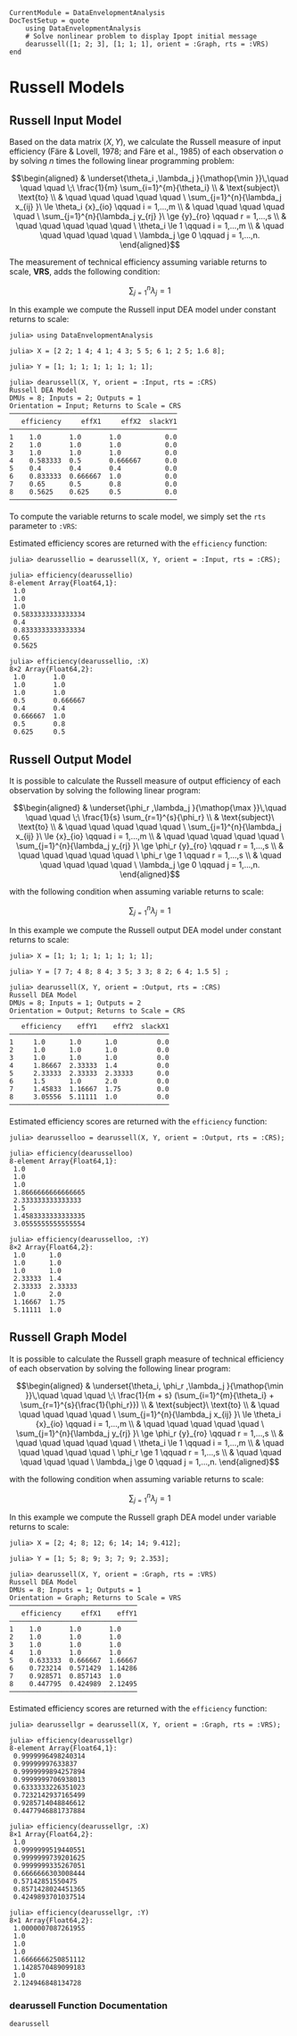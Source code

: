 ```@meta
CurrentModule = DataEnvelopmentAnalysis
DocTestSetup = quote
    using DataEnvelopmentAnalysis
    # Solve nonlinear problem to display Ipopt initial message
    dearussell([1; 2; 3], [1; 1; 1], orient = :Graph, rts = :VRS)
end
```

# Russell Models

## Russell Input Model

Based on the data  matrix $(X,Y)$, we calculate the Russell measure of input efficiency (Färe & Lovell, 1978; and Färe et al., 1985) of each observation *o* by solving $n$ times the following linear programming problem:
```math
\begin{aligned}
  & \underset{\theta_i ,\lambda_j }{\mathop{\min }}\,\quad \quad \quad \;\ \frac{1}{m} \sum_{i=1}^{m}{\theta_i}  \\
  & \text{subject}\ \text{to}  \\
  & \quad \quad \quad \quad \quad \ \sum_{j=1}^{n}{\lambda_j x_{ij} }\ \le \theta_i {x}_{io} \qquad i = 1,...,m  \\
  & \quad \quad \quad \quad \quad \ \sum_{j=1}^{n}{\lambda_j y_{rj} }\ \ge {y}_{ro} \qquad r = 1,...,s \\
  & \quad \quad \quad \quad \quad \ \theta_i \le 1 \qquad i = 1,...,m  \\
  & \quad \quad \quad \quad \quad \ \lambda_j \ge 0 \qquad j = 1,...,n. 
\end{aligned}
```

The measurement of technical efficiency assuming variable returns to scale, **VRS**, adds the following condition:
```math
\sum\nolimits_{j=1}^{n}\lambda_j=1
```

In this example we compute the Russell input DEA model under constant returns to scale:
```jldoctest 1
julia> using DataEnvelopmentAnalysis

julia> X = [2 2; 1 4; 4 1; 4 3; 5 5; 6 1; 2 5; 1.6 8];

julia> Y = [1; 1; 1; 1; 1; 1; 1; 1];

julia> dearussell(X, Y, orient = :Input, rts = :CRS)
Russell DEA Model 
DMUs = 8; Inputs = 2; Outputs = 1
Orientation = Input; Returns to Scale = CRS
──────────────────────────────────────────
   efficiency     effX1     effX2  slackY1
──────────────────────────────────────────
1    1.0       1.0       1.0           0.0
2    1.0       1.0       1.0           0.0
3    1.0       1.0       1.0           0.0
4    0.583333  0.5       0.666667      0.0
5    0.4       0.4       0.4           0.0
6    0.833333  0.666667  1.0           0.0
7    0.65      0.5       0.8           0.0
8    0.5625    0.625     0.5           0.0
──────────────────────────────────────────
```

To compute the variable returns to scale model, we simply set the `rts` parameter to `:VRS`:

Estimated efficiency scores are returned with the `efficiency` function:
```jldoctest 1
julia> dearussellio = dearussell(X, Y, orient = :Input, rts = :CRS);

julia> efficiency(dearussellio)
8-element Array{Float64,1}:
 1.0
 1.0
 1.0
 0.5833333333333334
 0.4
 0.8333333333333334
 0.65
 0.5625

julia> efficiency(dearussellio, :X)
8×2 Array{Float64,2}:
 1.0       1.0
 1.0       1.0
 1.0       1.0
 0.5       0.666667
 0.4       0.4
 0.666667  1.0
 0.5       0.8
 0.625     0.5
```

## Russell Output Model

It is possible to calculate the Russell measure of output efficiency of each observation by solving the following linear program:

```math
\begin{aligned}
  & \underset{\phi_r ,\lambda_j }{\mathop{\max }}\,\quad \quad \quad \;\ \frac{1}{s} \sum_{r=1}^{s}{\phi_r}  \\
  & \text{subject}\ \text{to}  \\
  & \quad \quad \quad \quad \quad \ \sum_{j=1}^{n}{\lambda_j x_{ij} }\ \le {x}_{io} \qquad i = 1,...,m  \\
  & \quad \quad \quad \quad \quad \ \sum_{j=1}^{n}{\lambda_j y_{rj} }\ \ge \phi_r {y}_{ro} \qquad r = 1,...,s \\
  & \quad \quad \quad \quad \quad \ \phi_r \ge 1 \qquad r = 1,...,s \\
  & \quad \quad \quad \quad \quad \ \lambda_j \ge 0 \qquad j = 1,...,n. 
\end{aligned}
```

with the following condition when assuming variable returns to scale:
```math
\sum\nolimits_{j=1}^{n}\lambda_j=1
```
In this example we compute the Russell output DEA model under constant returns to scale:
```jldoctest 1
julia> X = [1; 1; 1; 1; 1; 1; 1; 1];

julia> Y = [7 7; 4 8; 8 4; 3 5; 3 3; 8 2; 6 4; 1.5 5] ;

julia> dearussell(X, Y, orient = :Output, rts = :CRS)
Russell DEA Model 
DMUs = 8; Inputs = 1; Outputs = 2
Orientation = Output; Returns to Scale = CRS
────────────────────────────────────────
   efficiency    effY1    effY2  slackX1
────────────────────────────────────────
1     1.0      1.0      1.0          0.0
2     1.0      1.0      1.0          0.0
3     1.0      1.0      1.0          0.0
4     1.86667  2.33333  1.4          0.0
5     2.33333  2.33333  2.33333      0.0
6     1.5      1.0      2.0          0.0
7     1.45833  1.16667  1.75         0.0
8     3.05556  5.11111  1.0          0.0
────────────────────────────────────────
```

Estimated efficiency scores are returned with the `efficiency` function:
```jldoctest 1
julia> dearusselloo = dearussell(X, Y, orient = :Output, rts = :CRS);

julia> efficiency(dearusselloo)
8-element Array{Float64,1}:
 1.0
 1.0
 1.0
 1.8666666666666665
 2.333333333333333
 1.5
 1.4583333333333335
 3.0555555555555554

julia> efficiency(dearusselloo, :Y)
8×2 Array{Float64,2}:
 1.0      1.0
 1.0      1.0
 1.0      1.0
 2.33333  1.4
 2.33333  2.33333
 1.0      2.0
 1.16667  1.75
 5.11111  1.0
```

## Russell Graph Model

It is possible to calculate the Russell graph measure of technical efficiency of each observation by solving the following linear program:
```math
\begin{aligned}
  & \underset{\theta_i, \phi_r ,\lambda_j }{\mathop{\min }}\,\quad \quad \quad \;\ \frac{1}{m + s} (\sum_{i=1}^{m}{\theta_i} +  \sum_{r=1}^{s}{\frac{1}{\phi_r}})  \\
  & \text{subject}\ \text{to}  \\
  & \quad \quad \quad \quad \quad \ \sum_{j=1}^{n}{\lambda_j x_{ij} }\ \le \theta_i {x}_{io}  \qquad i = 1,...,m  \\
  & \quad \quad \quad \quad \quad \ \sum_{j=1}^{n}{\lambda_j y_{rj} }\ \ge \phi_r {y}_{ro} \qquad r = 1,...,s \\
  & \quad \quad \quad \quad \quad \ \theta_i \le 1 \qquad i = 1,...,m  \\
  & \quad \quad \quad \quad \quad \ \phi_r \ge 1 \qquad r = 1,...,s \\
  & \quad \quad \quad \quad \quad \ \lambda_j \ge 0 \qquad j = 1,...,n. 
\end{aligned}
```

with the following condition when assuming variable returns to scale:
```math
\sum\nolimits_{j=1}^{n}\lambda_j=1
```
In this example we compute the Russell graph DEA model under variable returns to scale:
```jldoctest 1
julia> X = [2; 4; 8; 12; 6; 14; 14; 9.412];

julia> Y = [1; 5; 8; 9; 3; 7; 9; 2.353];

julia> dearussell(X, Y, orient = :Graph, rts = :VRS)
Russell DEA Model 
DMUs = 8; Inputs = 1; Outputs = 1
Orientation = Graph; Returns to Scale = VRS
────────────────────────────────
   efficiency     effX1    effY1
────────────────────────────────
1    1.0       1.0       1.0
2    1.0       1.0       1.0
3    1.0       1.0       1.0
4    1.0       1.0       1.0
5    0.633333  0.666667  1.66667
6    0.723214  0.571429  1.14286
7    0.928571  0.857143  1.0
8    0.447795  0.424989  2.12495
────────────────────────────────
```

Estimated efficiency scores are returned with the `efficiency` function:
```jldoctest 1
julia> dearussellgr = dearussell(X, Y, orient = :Graph, rts = :VRS);

julia> efficiency(dearussellgr)
8-element Array{Float64,1}:
 0.9999996498240314
 0.99999997633837
 0.9999999894257894
 0.9999999706938013
 0.6333333226351023
 0.7232142937165499
 0.9285714048846612
 0.4477946881737884

julia> efficiency(dearussellgr, :X)
8×1 Array{Float64,2}:
 1.0
 0.9999999519440551
 0.9999999739201625
 0.9999999335267051
 0.6666666303008444
 0.57142851550475
 0.8571428024451365
 0.4249893701037514

julia> efficiency(dearussellgr, :Y)
8×1 Array{Float64,2}:
 1.0000007087261955
 1.0
 1.0
 1.0
 1.6666666250851112
 1.1428570489099183
 1.0
 2.124946848134728
```

### dearussell Function Documentation

```@docs
dearussell
```
